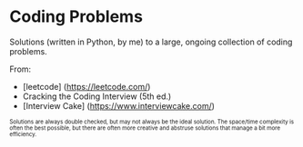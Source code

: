 # Coding Problems

Solutions (written in Python, by me) to a large, ongoing collection of coding problems.

From:
* [leetcode] (https://leetcode.com/)
* Cracking the Coding Interview (5th ed.)
* [Interview Cake] (https://www.interviewcake.com/)
 


<sub><sup> Solutions are always double checked, but may not always be the ideal solution. The space/time complexity is often the best possible, but there are often more creative and abstruse solutions that manage a bit more efficiency. </sup></sub>
